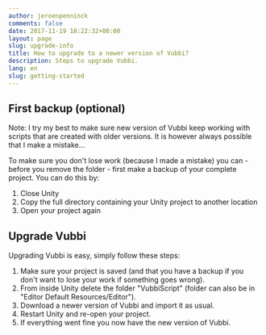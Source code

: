 ```yaml
---
author: jeroenpenninck
comments: false
date: 2017-11-19 18:22:32+00:00
layout: page
slug: upgrade-info
title: How to upgrade to a newer version of Vubbi?
description: Steps to upgrade Vubbi.
lang: en
slug: getting-started
---
```


## First backup (optional)

Note: I try my best to make sure new version of Vubbi keep working with scripts that are created with older versions. It is however always possible that I make a mistake...

To make sure you don't lose work (because I made a mistake) you can - before you remove the folder - first make a backup of your complete project. You can do this by:

  1. Close Unity
  2. Copy the full directory containing your Unity project to another location
  3. Open your project again

## Upgrade Vubbi

Upgrading Vubbi is easy, simply follow these steps:

  1. Make sure your project is saved (and that you have a backup if you don't want to lose your work if something goes wrong).
  2. From inside Unity delete the folder "VubbiScript" (folder can also be in "Editor Default Resources/Editor").
  3. Download a newer version of Vubbi and import it as usual.
  4. Restart Unity and re-open your project.
  5. If everything went fine you now have the new version of Vubbi.
